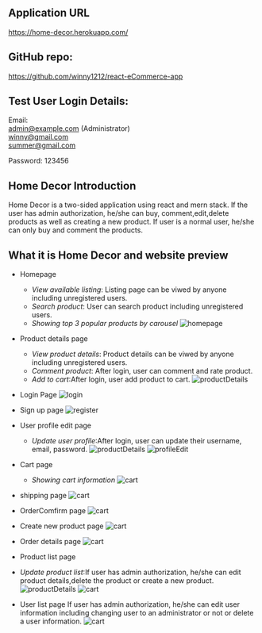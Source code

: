 ## Application URL

https://home-decor.herokuapp.com/

## GitHub repo:

https://github.com/winny1212/react-eCommerce-app

## Test User Login Details:

Email:  
admin@example.com (Administrator)  
winny@gmail.com  
summer@gmail.com

Password:
123456

## Home Decor Introduction

Home Decor is a two-sided application using react and mern stack. If the user has admin authorization, he/she can buy, comment,edit,delete products as well as creating a new product. If user is a normal user, he/she can only buy and comment the products.

## What it is Home Decor and website preview

- Homepage

  - _View available listing_: Listing page can be viwed by anyone including unregistered users.
  - _Search product_: User can search product including unregistered users.
  - _Showing top 3 popular products by carousel_
    ![homepage](./docs/homepage.png)

- Product details page
  - _View product details_: Product details can be viwed by anyone including unregistered users.
  - _Comment product_: After login, user can comment and rate product.
  - _Add to cart_:After login, user add product to cart.
    ![productDetails](./docs/productDetails.png)
- Login Page
  ![login](./docs/login.png)
- Sign up page
  ![register](./docs/register.png)
- User profile edit page
  - _Update user profile_:After login, user can update their username, email, password.
    ![productDetails](./docs/productDetails.png)
    ![profileEdit](./docs/profileEdit.png)
- Cart page
  - _Showing cart information_
    ![cart](./docs/cart.png)
- shipping page
  ![cart](./docs/shipping.png)
- OrderComfirm page
  ![cart](./docs/orderComfirm.png)
- Create new product page
  ![cart](./docs/createNewProduct.png)
- Order details page
  ![cart](./docs/orderDetails.png)
- Product list page
- _Update product list_:If user has admin authorization, he/she can edit product details,delete the product or create a new product.
  ![productDetails](./docs/productDetails.png)
  ![cart](./docs/productList.png)
- User list page
  If user has admin authorization, he/she can edit user information including changing user to an administrator or not or delete a user information.
  ![cart](./docs/userList.png)
